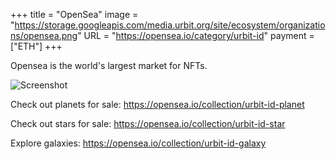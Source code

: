 +++
title = "OpenSea"
image = "https://storage.googleapis.com/media.urbit.org/site/ecosystem/organizations/opensea.png"
URL = "https://opensea.io/category/urbit-id"
payment = ["ETH"]
+++

Opensea is the world's largest market for NFTs. 

![Screenshot](https://storage.googleapis.com/media.urbit.org/site/ecosystem/marketplaces/opensea-screenshot.jpg)


Check out planets for sale: https://opensea.io/collection/urbit-id-planet

Check out stars for sale: https://opensea.io/collection/urbit-id-star

Explore galaxies: https://opensea.io/collection/urbit-id-galaxy
